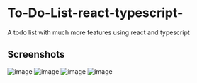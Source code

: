 # To-Do-List-react-typescript-
A todo list with much more features using react and typescript

## Screenshots
![image](https://github.com/himaabastin/To-Do-List-react-typescript-/assets/111218465/b3f966de-1393-4bb9-8f93-812d0a7980e9)
![image](https://github.com/himaabastin/To-Do-List-react-typescript-/assets/111218465/16700436-5b4c-462e-90ab-4cc097c9ff60)
![image](https://github.com/himaabastin/To-Do-List-react-typescript-/assets/111218465/0698f0ed-0689-4245-8c96-ba43b620f08b)
![image](https://github.com/himaabastin/To-Do-List-react-typescript-/assets/111218465/93524fd4-002b-4bc8-9f5b-fd3297047680)




